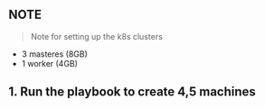 ## NOTE 
>  Note for setting up the k8s clusters

- 3 masteres (8GB)
- 1 worker (4GB)


## 1. Run the playbook to create 4,5 machines 
